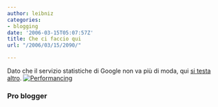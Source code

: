 ```yaml
---
author: leibniz
categories:
- blogging
date: '2006-03-15T05:07:57Z'
title: Che ci faccio qui
url: "/2006/03/15/2090/"

---
```

Dato che il servizio statistiche di Google non va più di moda, qui [si testa altro](https://www.problogger.net/archives/2006/03/10/performancing-metrics-review/).
[![Performancing](https://metrics.performancing.com/logo_small.png)](https://performancing.com)


### Pro blogger
